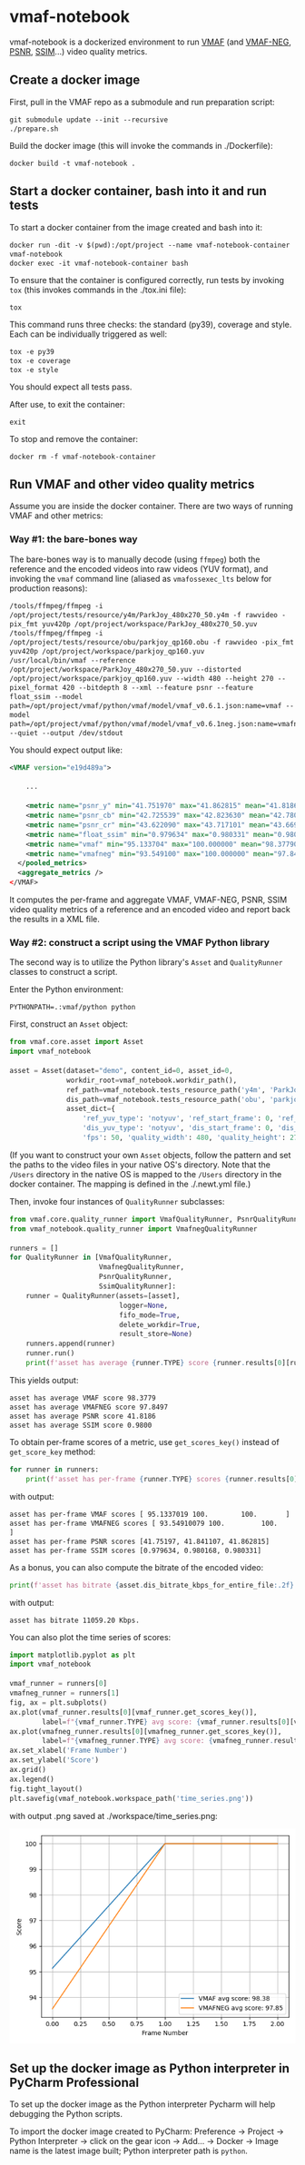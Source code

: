 # vmaf-notebook
vmaf-notebook is a dockerized environment to run [VMAF](https://github.com/Netflix/vmaf) (and [VMAF-NEG](https://github.com/Netflix/vmaf/blob/master/resource/doc/models.md#disabling-enhancement-gain-neg-mode), [PSNR](https://en.wikipedia.org/wiki/Peak_signal-to-noise_ratio), [SSIM](https://en.wikipedia.org/wiki/Structural_similarity)...) video quality metrics.

## Create a docker image

First, pull in the VMAF repo as a submodule and run preparation script:
```shell
git submodule update --init --recursive
./prepare.sh
```

Build the docker image (this will invoke the commands in ./Dockerfile):
```shell
docker build -t vmaf-notebook .
```

## Start a docker container, bash into it and run tests

To start a docker container from the image created and bash into it:
```shell
docker run -dit -v $(pwd):/opt/project --name vmaf-notebook-container vmaf-notebook
docker exec -it vmaf-notebook-container bash
```

To ensure that the container is configured correctly, run tests by invoking `tox` (this invokes commands in the ./tox.ini file):
```shell
tox
```
This command runs three checks: the standard (py39), coverage and style. Each can be individually triggered as well:
```shell
tox -e py39
tox -e coverage
tox -e style
```
You should expect all tests pass.

After use, to exit the container:
```shell
exit
```

To stop and remove the container:
```shell
docker rm -f vmaf-notebook-container
```

## Run VMAF and other video quality metrics

Assume you are inside the docker container. There are two ways of running VMAF and other metrics:

### Way #1: the bare-bones way

The bare-bones way is to manually decode (using `ffmpeg`) both the reference and the encoded videos into raw videos (YUV format), and invoking the `vmaf` command line (aliased as `vmafossexec_lts` below for production reasons):
```shell
/tools/ffmpeg/ffmpeg -i /opt/project/tests/resource/y4m/ParkJoy_480x270_50.y4m -f rawvideo -pix_fmt yuv420p /opt/project/workspace/ParkJoy_480x270_50.yuv
/tools/ffmpeg/ffmpeg -i /opt/project/tests/resource/obu/parkjoy_qp160.obu -f rawvideo -pix_fmt yuv420p /opt/project/workspace/parkjoy_qp160.yuv
/usr/local/bin/vmaf --reference /opt/project/workspace/ParkJoy_480x270_50.yuv --distorted /opt/project/workspace/parkjoy_qp160.yuv --width 480 --height 270 --pixel_format 420 --bitdepth 8 --xml --feature psnr --feature float_ssim --model path=/opt/project/vmaf/python/vmaf/model/vmaf_v0.6.1.json:name=vmaf --model path=/opt/project/vmaf/python/vmaf/model/vmaf_v0.6.1neg.json:name=vmafneg --quiet --output /dev/stdout
```
You should expect output like:
```xml
<VMAF version="e19d489a">

    ...

    <metric name="psnr_y" min="41.751970" max="41.862815" mean="41.818631" harmonic_mean="41.818577" />
    <metric name="psnr_cb" min="42.725539" max="42.823630" mean="42.780453" harmonic_mean="42.780415" />
    <metric name="psnr_cr" min="43.622090" max="43.717101" mean="43.669397" harmonic_mean="43.669364" />
    <metric name="float_ssim" min="0.979634" max="0.980331" mean="0.980044" harmonic_mean="0.980044" />
    <metric name="vmaf" min="95.133704" max="100.000000" mean="98.377901" harmonic_mean="98.324069" />
    <metric name="vmafneg" min="93.549100" max="100.000000" mean="97.849700" harmonic_mean="97.754068" />
  </pooled_metrics>
  <aggregate_metrics />
</VMAF>
```
It computes the per-frame and aggregate VMAF, VMAF-NEG, PSNR, SSIM video quality metrics of a reference and an encoded video and report back the results in a XML file.

### Way #2: construct a script using the VMAF Python library

The second way is to utilize the Python library's `Asset` and `QualityRunner` classes to construct a script.

Enter the Python environment:
```shell
PYTHONPATH=.:vmaf/python python
```

First, construct an `Asset` object:
```python
from vmaf.core.asset import Asset
import vmaf_notebook

asset = Asset(dataset="demo", content_id=0, asset_id=0,
              workdir_root=vmaf_notebook.workdir_path(),
              ref_path=vmaf_notebook.tests_resource_path('y4m', 'ParkJoy_480x270_50.y4m'),
              dis_path=vmaf_notebook.tests_resource_path('obu', 'parkjoy_qp160.obu'),
              asset_dict={
                  'ref_yuv_type': 'notyuv', 'ref_start_frame': 0, 'ref_end_frame': 2,
                  'dis_yuv_type': 'notyuv', 'dis_start_frame': 0, 'dis_end_frame': 2,
                  'fps': 50, 'quality_width': 480, 'quality_height': 270})
```

(If you want to construct your own `Asset` objects, follow the pattern and set the paths to the video files in your native OS's directory. Note that the `/Users` directory in the native OS is mapped to the `/Users` directory in the docker container. The mapping is defined in the ./.newt.yml file.)

Then, invoke four instances of `QualityRunner` subclasses:
```python
from vmaf.core.quality_runner import VmafQualityRunner, PsnrQualityRunner, SsimQualityRunner
from vmaf_notebook.quality_runner import VmafnegQualityRunner

runners = []
for QualityRunner in [VmafQualityRunner,
                      VmafnegQualityRunner,
                      PsnrQualityRunner,
                      SsimQualityRunner]:
    runner = QualityRunner(assets=[asset],
                           logger=None,
                           fifo_mode=True,
                           delete_workdir=True,
                           result_store=None)
    runners.append(runner)
    runner.run()
    print(f'asset has average {runner.TYPE} score {runner.results[0][runner.get_score_key()]:.4f}')
```
This yields output:
```
asset has average VMAF score 98.3779
asset has average VMAFNEG score 97.8497
asset has average PSNR score 41.8186
asset has average SSIM score 0.9800
```

To obtain per-frame scores of a metric, use `get_scores_key()` instead of `get_score_key` method:
```python
for runner in runners:
    print(f'asset has per-frame {runner.TYPE} scores {runner.results[0][runner.get_scores_key()]}')
```
with output:
```
asset has per-frame VMAF scores [ 95.1337019 100.        100.       ]
asset has per-frame VMAFNEG scores [ 93.54910079 100.         100.        ]
asset has per-frame PSNR scores [41.75197, 41.841107, 41.862815]
asset has per-frame SSIM scores [0.979634, 0.980168, 0.980331]
```

As a bonus, you can also compute the bitrate of the encoded video:
```python
print(f'asset has bitrate {asset.dis_bitrate_kbps_for_entire_file:.2f} Kbps.')
```
with output:
```
asset has bitrate 11059.20 Kbps.
```

You can also plot the time series of scores:
```python
import matplotlib.pyplot as plt
import vmaf_notebook

vmaf_runner = runners[0]
vmafneg_runner = runners[1]
fig, ax = plt.subplots()
ax.plot(vmaf_runner.results[0][vmaf_runner.get_scores_key()],
        label=f"{vmaf_runner.TYPE} avg score: {vmaf_runner.results[0][vmaf_runner.get_score_key()]:.2f}")
ax.plot(vmafneg_runner.results[0][vmafneg_runner.get_scores_key()],
        label=f"{vmafneg_runner.TYPE} avg score: {vmafneg_runner.results[0][vmafneg_runner.get_score_key()]:.2f}")
ax.set_xlabel('Frame Number')
ax.set_ylabel('Score')
ax.grid()
ax.legend()
fig.tight_layout()
plt.savefig(vmaf_notebook.workspace_path('time_series.png'))
```
with output .png saved at ./workspace/time_series.png:

![time_series](doc/time_series.png)

## Set up the docker image as Python interpreter in PyCharm Professional

To set up the docker image as the Python interpreter Pycharm will help debugging the Python scripts.

To import the docker image created to PyCharm: Preference -> Project -> Python Interpreter -> click on the gear icon -> Add... -> Docker -> Image name is the latest image built; Python interpreter path is `python`.
